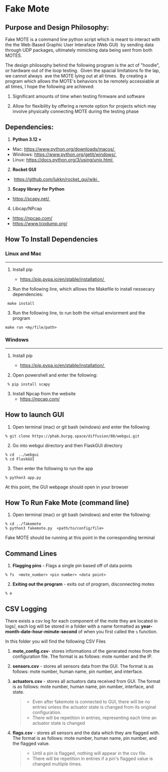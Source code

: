 # Fake Mote


## Purpose and Design Philosophy: 

Fake MOTE is a command line python script which is meant to interact with the the Web-Based Graphic User Interaface (Web GUI) 
by sending data through UDP packages, ultimately mimicking data being sent from both MOTES. 

The design philosophy behind the following program is the act of "hoodle", or hardware out of the loop testing. 
Given the spacial limitations fo the lap, we cannot always  ave the MOTE lying out at all times. 
By creating a program which allows the MOTE's behaviors to be remotely accessiable at all times, I hope the following are achieved: 

1. Significant amounts of time when testing firmware and software 

2. Allow for flexibility by offering a remote option for projects which may involve physically connecting MOTE during the testing phase 


## Dependencies: 

1. **Python 3.12 +** 
 - Mac: https://www.python.org/downloads/macos/ 
 - Windows: https://www.python.org/getit/windows/ 
 - Linux: https://docs.python.org/3/using/unix.html 

2. **Rocket GUI**
 -  https://github.com/lukkn/rocket_gui/wiki    

3. **Scapy library for Python** 
 - https://scapy.net/ 

4. Libcap/NPcap 
 - https://npcap.com/ 
 - https://www.tcpdump.org/

## How To Install Dependencies

### Linux and Mac
---

1. Install pip 
    -  https://pip.pypa.io/en/stable/installation/ 

2. Run the following line, which alllows the Makefile to install nessecary dependencies: 
```
 make install
``` 

3. Run the following line, to run both the virtual enviorment and the program

```
make run <my/file/path>
``` 

### Windows 
---

1. Install pip 
    -  https://pip.pypa.io/en/stable/installation/ 

2. Open powershell and enter the following: 
 ```
  % pip install scapy 
 ```

3. Install Npcap from the website
    - https://npcap.com/ 






## How to launch GUI 

1. Open terminal (mac) or git bash (windows) and enter the following

```
% git clone https://phab.burpg.space/diffusion/80/webgui.git
```
2. Go into webgui directory and then FlaskGUI directory 
```
% cd  ../webgui 
% cd FlaskGUI
```
3. Then enter the following to run the app
```
% python3 app.py 
```

At this point, the GUI webpage should open in your browser 

## How To Run Fake Mote (command line)
1. Open terminal (mac) or git bash (windows) and enter the following: 

```
% cd ../fakemote
% python3 fakemote.py  <path/to/config/file>
```

Fake MOTE should be running at this point in the corresponding terminal 

## Command Lines


1. **Flagging pins** - Flags a single pin based off of data points
```
% fs  <mote_number> <pin number> <data point>
```


2. **Exiting out the program** - exits out of program, disconnecting motes
```
% e 
```



## CSV Logging 

There exists a csv log for each component of the mote they are located in logs/, each log will be stored in a folder with a name formatted as **year-month-date-hour-minute-second** of when you first called the ```s``` function. 

In this folder you will find the following CSV Files

1. **mote_config.csv**- stores informations of the generated motes from the configuration file. The format is as follows: mote number and the IP. 

2. **sensors.csv** - stores all sensors data from the GUI. The format is as follows: mote number, human name, pin number, and interface. 

3. **actuators.csv** - stores all actuators data received from GUI. The format is as follows: mote number, human name, pin number, interface, and state. 
    > - Even after fakemote is connected to GUI, there will be no entries unless the actuator state is changed from its original configuration. 
     > - There will be repetition in entries, representing 
     each time an actuator state is changed
 
   
4. **flags.csv** - stores all sensors and the data which they are flagged with. The format is as follows: mote number, human name, pin number, and the flagged value. 
    > - Until a pin is flagged, nothing will appear in the csv file. 
    >  - There will be repetition in entries if a pin's flagged value is changed multiple times. 

      







